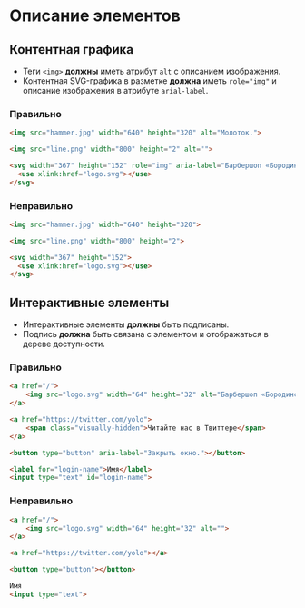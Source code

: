 # Описание элементов

## Контентная графика

- Теги `<img>` **должны** иметь атрибут `alt` с описанием изображения.
- Контентная SVG-графика в разметке **должна** иметь `role="img"` и описание изображения в атрибуте `arial-label`.

### Правильно

```html
<img src="hammer.jpg" width="640" height="320" alt="Молоток.">

<img src="line.png" width="800" height="2" alt="">

<svg width="367" height="152" role="img" aria-label="Барбершоп «Бородинский»">
  <use xlink:href="logo.svg"></use>
</svg>
```


### Неправильно

```html
<img src="hammer.jpg" width="640" height="320">

<img src="line.png" width="800" height="2">

<svg width="367" height="152">
  <use xlink:href="logo.svg"></use>
</svg>
```

## Интерактивные элементы

- Интерактивные элементы **должны** быть подписаны.
- Подпись **должна** быть связана с элементом и отображаться в дереве доступности.

### Правильно

```html
<a href="/">
	<img src="logo.svg" width="64" height="32" alt="Барбершоп «Бородинский».">
</a>

<a href="https://twitter.com/yolo">
	<span class="visually-hidden">Читайте нас в Твиттере</span>
</a>

<button type="button" aria-label="Закрыть окно."></button>

<label for="login-name">Имя</label>
<input type="text" id="login-name">
```

### Неправильно

```html
<a href="/">
	<img src="logo.svg" width="64" height="32" alt="">
</a>

<a href="https://twitter.com/yolo"></a>

<button type="button"></button>

Имя
<input type="text">
```
